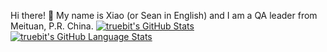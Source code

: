 Hi there! 👋 My name is Xiao (or Sean in English) and I am a QA leader from Meituan, P.R. China.
[![truebit's GitHub Stats](https://github-readme-stats.vercel.app/api/?username=truebit&count_private=true&theme=great-gatsby&showicons=true)]()
[![truebit's GitHub Language Stats](https://github-readme-stats.vercel.app/api/top-langs/?username=truebit&langs_count=5&theme=great-gatsby&layout=compact)]()

